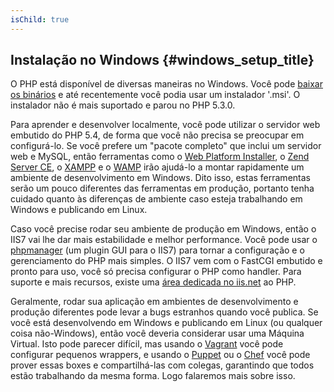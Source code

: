 ```yaml
---
isChild: true
---
```


## Instalação no Windows {#windows_setup_title}

O PHP está disponível de diversas maneiras no Windows. Você pode [baixar os binários](php-downloads) e até recentemente você podia usar um instalador '.msi'. O instalador não é mais suportado e parou no PHP 5.3.0.

Para aprender e desenvolver localmente, você pode utilizar o servidor web embutido do PHP 5.4, de forma que você não precisa se preocupar em configurá-lo. Se você prefere um "pacote completo" que inclui um servidor web e MySQL, então ferramentas como o [Web Platform Installer][wpi], o [Zend Server CE][zsce], o [XAMPP][xampp] e o [WAMP][wamp] irão ajudá-lo a montar rapidamente um ambiente de desenvolvimento em Windows. Dito isso, estas ferramentas serão um pouco diferentes das ferramentas em produção, portanto tenha cuidado quanto às diferenças de ambiente caso esteja trabalhando em Windows e publicando em Linux. 

Caso você precise rodar seu ambiente de produção em Windows, então o IIS7 vai lhe dar mais estabilidade e melhor performance. Você pode usar o [phpmanager][phpmanager] (um plugin GUI para o IIS7) para tornar a configuração e o gerenciamento do PHP mais simples. O IIS7 vem com o FastCGI embutido e pronto para uso, você só precisa configurar o PHP como handler. Para suporte e mais recursos, existe uma [área dedicada no iis.net][php-iis] ao PHP.

Geralmente, rodar sua aplicação em ambientes de desenvolvimento e produção diferentes pode levar a bugs estranhos quando você publica. Se você está desenvolvendo em Windows e publicando em Linux (ou qualquer coisa não-Windows), então você deveria considerar usar uma Máquina Virtual. Isto pode parecer difícil, mas usando o [Vagrant][vagrant] você pode configurar pequenos wrappers, e usando o [Puppet][puppet] ou o [Chef][chef] você pode prover essas boxes e compartilhá-las com colegas, garantindo que todos estão trabalhando da mesma forma. Logo falaremos mais sobre isso.

[php-downloads]: http://windows.php.net
[phpmanager]: http://phpmanager.codeplex.com/
[wpi]: http://www.microsoft.com/web/downloads/platform.aspx
[zsce]: http://www.zend.com/en/products/server-ce/
[xampp]: http://www.apachefriends.org/en/xampp.html
[wamp]: http://www.wampserver.com/
[php-iis]: http://php.iis.net/
[vagrant]: http://vagrantup.com/
[puppet]: http://www.puppetlabs.com/
[chef]: http://www.opscode.com/
